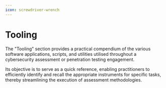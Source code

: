 ```yaml
---
icon: screwdriver-wrench
---
```


# Tooling

The "Tooling" section provides a practical compendium of the various software applications, scripts, and utilities utilised throughout a cybersecurity assessment or penetration testing engagement.

Its objective is to serve as a quick reference, enabling practitioners to efficiently identify and recall the appropriate instruments for specific tasks, thereby streamlining the execution of assessment methodologies.
